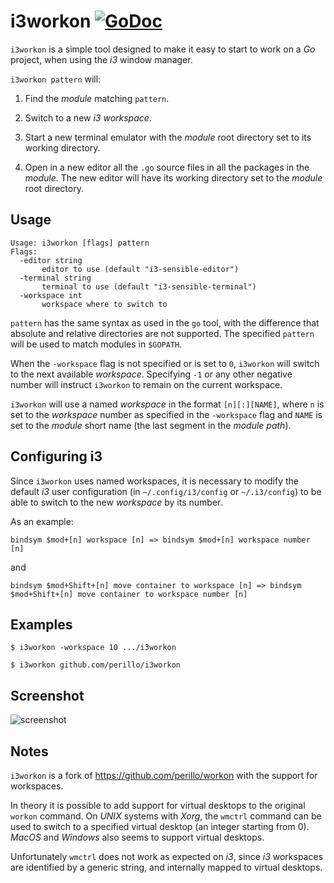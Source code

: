 # i3workon [![GoDoc](https://godoc.org/github.com/perillo/i3workon?status.svg)](http://godoc.org/github.com/perillo/i3workon)

`i3workon` is a simple tool designed to make it easy to start to work on a *Go*
project, when using the *i3* window manager.

`i3workon pattern` will:

 1. Find the *module* matching `pattern`.

 2. Switch to a new *i3* *workspace*.

 3. Start a new terminal emulator with the *module* root directory set to its
    working directory.

 4. Open in a new editor all the `.go` source files in all the packages in the
    *module*.  The new editor will have its working directory set to the
    *module* root directory.

## Usage

    Usage: i3workon [flags] pattern
    Flags:
      -editor string
           editor to use (default "i3-sensible-editor")
      -terminal string
           terminal to use (default "i3-sensible-terminal")
      -workspace int
           workspace where to switch to

`pattern` has the same syntax as used in the `go` tool, with the difference
that absolute and relative directories are not supported.  The specified
`pattern` will be used to match modules in `$GOPATH`.

When the `-workspace` flag is not specified or is set to `0`, `i3workon` will
switch to the next available *workspace*.  Specifying `-1` or any other
negative number will instruct `i3workon` to remain on the current workspace.

`i3workon` will use a named *workspace* in the format `[n][:][NAME]`, where `n`
is set to the *workspace* number as specified in the `-workspace` flag and
`NAME` is set to the *module* short name (the last segment in the
*module path*).


## Configuring i3

Since `i3workon` uses named workspaces, it is necessary to modify the default
*i3* user configuration (in `~/.config/i3/config` or `~/.i3/config`) to be able
to switch to the new *workspace* by its number.

As an example:

```
bindsym $mod+[n] workspace [n] => bindsym $mod+[n] workspace number [n]
```
and
```
bindsym $mod+Shift+[n] move container to workspace [n] => bindsym $mod+Shift+[n] move container to workspace number [n]
```


## Examples

```
$ i3workon -workspace 10 .../i3workon
```

```
$ i3workon github.com/perillo/i3workon
```


## Screenshot

![screenshot](https://user-images.githubusercontent.com/6217088/74610387-12265b00-50f3-11ea-82c7-af0d58d42435.jpg)


## Notes

`i3workon` is a fork of https://github.com/perillo/workon with the support for
workspaces.

In theory it is possible to add support for virtual desktops to the original
`workon` command.  On *UNIX* systems with *Xorg*, the `wmctrl` command can be
used to switch to a specified virtual desktop (an integer starting from 0).
*MacOS* and *Windows* also seems to support virtual desktops.

Unfortunately `wmctrl` does not work as expected on *i3*, since *i3* workspaces
are identified by a generic string, and internally mapped to virtual desktops.
